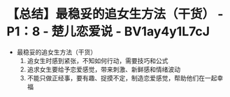 # 【总结】最稳妥的追女生方法（干货） - P1：8 - 楚儿恋爱说 - BV1ay4y1L7cJ

-   最稳妥的追女生方法（干货）
    1.  追女生时感到紧张，不知如何行动，需要技巧和公式
    2.  追求女生要给予恋爱感觉，带来刺激、新鲜感和情绪波动
    3.  不能只做正经事，要有趣、捉摸不定，制造恋爱感觉，帮助他们在一起幸福